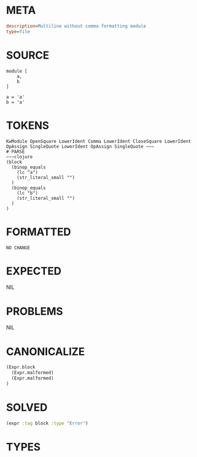 # META
~~~ini
description=Multiline without comma formatting module
type=file
~~~
# SOURCE
~~~roc
module [
	a,
	b
]

a = 'a'
b = 'a'
~~~
# TOKENS
~~~text
KwModule OpenSquare LowerIdent Comma LowerIdent CloseSquare LowerIdent OpAssign SingleQuote LowerIdent OpAssign SingleQuote ~~~
# PARSE
~~~clojure
(block
  (binop_equals
    (lc "a")
    (str_literal_small "")
  )
  (binop_equals
    (lc "b")
    (str_literal_small "")
  )
)
~~~
# FORMATTED
~~~roc
NO CHANGE
~~~
# EXPECTED
NIL
# PROBLEMS
NIL
# CANONICALIZE
~~~clojure
(Expr.block
  (Expr.malformed)
  (Expr.malformed)
)
~~~
# SOLVED
~~~clojure
(expr :tag block :type "Error")
~~~
# TYPES
~~~roc
~~~

